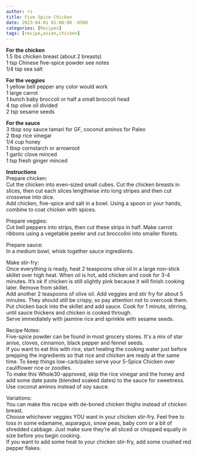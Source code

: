 ```yaml
---
author: rs
title: Five Spice Chicken      
date: 2023-04-01 01:00:00 -0500 
categories: [Recipes]
tags: [recipe,asian,chicken] 
---
```


**For the chicken**  
    1.5 lbs chicken breast (about 2 breasts)  
    1 tsp Chinese five-spice powder see notes  
    1/4 tsp sea salt  

**For the veggies**  
    1 yellow bell pepper any color would work  
    1 large carrot  
    1 bunch baby broccoli or half a small broccoli head  
    4 tsp olive oil divided  
    2 tsp sesame seeds  

**For the sauce**  
    3 tbsp soy sauce tamari for GF, coconut aminos for Paleo  
    2 tbsp rice vinegar  
    1/4 cup honey  
    1 tbsp cornstarch or arrowroot  
    1 garlic clove minced  
    1 tsp fresh ginger minced  

**Instructions**  
Prepare chicken:   
    Cut the chicken into even-sized small cubes. Cut the chicken breasts in slices, then cut each slices lengthwise into long stripes and then cut crosswise into dice.  
    Add chicken, five-spice and salt in a bowl. Using a spoon or your hands, combine to coat chicken with spices.

Prepare veggies:  
    Cut bell peppers into strips, then cut these strips in half. Make carrot ribbons using a vegetable peeler and cut broccolini into smaller florets.

Prepare sauce:  
     In a medium bowl, whisk together sauce ingredients.  

Make stir-fry:  
    Once everything is ready, heat 2 teaspoons olive oil in a large non-stick skillet over high heat. When oil is hot, add chicken and cook for 3-4 minutes. It’s ok if chicken is still slightly pink because it will finish cooking later. Remove from skillet.   
    Add another 2 teaspoons of olive oil. Add veggies and stir fry for about 5 minutes. They should still be crispy, so pay attention not to overcook them.  
    Put chicken back into the skillet and add sauce. Cook for 1 minute, stirring, until sauce thickens and chicken is cooked through.  
    Serve immediately with jasmine rice and sprinkle with sesame seeds.

Recipe Notes:  
    Five-spice powder can be found in most grocery stores. It's a mix of star anise, cloves, cinnamon, black pepper and fennel seeds.  
    If you want to eat this with rice, start heating the cooking water just before prepping the ingredients so that rice and chicken are ready at the same time.
    To keep things low-carb/paleo serve your 5-Spice Chicken over cauliflower rice or zoodles.  
    To make this Whole30-approved, skip the rice vinegar and the honey and add some date paste (blended soaked dates) to the sauce for sweetness. Use coconut aminos instead of soy sauce.   

Variations:   
    You can make this recipe with de-boned chicken thighs instead of chicken breast.  
    Choose whichever veggies YOU want in your chicken stir-fry.  Feel free to toss in some edamame, asparagus, snow peas, baby corn or a bit of shredded cabbage.  Just make sure they’re all sliced or chopped equally in size before you begin cooking.  
    If you want to add some heat to your chicken stir-fry, add some crushed red pepper flakes.